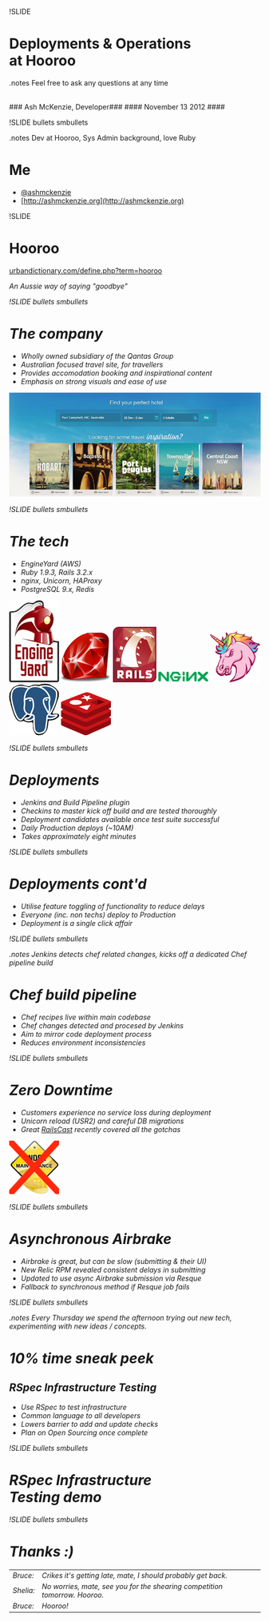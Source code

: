 !SLIDE

# Deployments & Operations<br/> at Hooroo #

.notes Feel free to ask any questions at any time

<br/>
### Ash McKenzie, Developer###
#### November 13 2012 ####


!SLIDE bullets smbullets

.notes Dev at Hooroo, Sys Admin background, love Ruby

# Me #

* [@ashmckenzie](http://twitter.com/ashmckenzie)
* [http://ashmckenzie.org](http://ashmckenzie.org)


!SLIDE

# Hooroo #

[urbandictionary.com/define.php?term=hooroo](http://urbandictionary.com/define.php?term=hooroo)

<cite>An Aussie way of saying "goodbye"</cite>

<cite>
  <table>
    <tr>
      <td>Bruce:</td>
      <td>Crikes it's getting late, mate, I should probably get back.</td>
    </tr>
    <tr>
      <td>Shelia:</td>
      <td>No worries, mate, see you for the shearing competition tomorrow. Hooroo.</td>
    </tr>
    <tr>
      <td>Bruce:</td>
      <td>Hooroo!</td>
    </tr>
</cite>


!SLIDE bullets smbullets

# The company #

* Wholly owned subsidiary of the Qantas Group
* Australian focused travel site, for travellers
* Provides accomodation booking and inspirational content
* Emphasis on strong visuals and ease of use

![Hooroo](hooroo.png)


!SLIDE bullets smbullets

# The tech #

* EngineYard (AWS)
* Ruby 1.9.3, Rails 3.2.x
* nginx, Unicorn, HAProxy
* PostgreSQL 9.x, Redis

![engine_yard](engine_yard.png)
![ruby](ruby.png)
![rails](rails.png)
![nginx](nginx.png)
![unicorn](unicorn.png)
![postgres](postgres.png)
![redis](redis.png)


!SLIDE bullets smbullets

# Deployments #

* Jenkins and Build Pipeline plugin
* Checkins to master kick off build and are tested thoroughly
* Deployment candidates available once test suite successful
* Daily Production deploys (~10AM)
* Takes approximately eight minutes


!SLIDE bullets smbullets

# Deployments cont'd #

* Utilise feature toggling of functionality to reduce delays
* Everyone (inc. non techs) deploy to Production
* Deployment is a single click affair


!SLIDE bullets smbullets

.notes Jenkins detects chef related changes, kicks off a dedicated Chef pipeline build

# Chef build pipeline #

* Chef recipes live within main codebase
* Chef changes detected and procesed by Jenkins
* Aim to mirror code deployment process
* Reduces environment inconsistencies


!SLIDE bullets smbullets

# Zero Downtime #

* Customers experience no service loss during deployment
* Unicorn reload (USR2) and careful DB migrations
* Great [RailsCast](http://railscasts.com/episodes/373-zero-downtime-deployment) recently covered all the gotchas

![maintenance](maintenance.png)


!SLIDE bullets smbullets

# Asynchronous Airbrake #

* Airbrake is great, but can be slow (submitting & their UI)
* New Relic RPM revealed consistent delays in submitting
* Updated to use async Airbrake submission via Resque
* Fallback to synchronous method if Resque job fails


!SLIDE bullets smbullets

.notes Every Thursday we spend the afternoon trying out new tech, experimenting with new ideas / concepts.

# 10% time sneak peek #

## RSpec Infrastructure Testing ##

* Use RSpec to test infrastructure
* Common language to all developers
* Lowers barrier to add and update checks
* Plan on Open Sourcing once complete


!SLIDE bullets smbullets

# RSpec Infrastructure<br/> Testing demo #


!SLIDE bullets smbullets

# Thanks :) #


